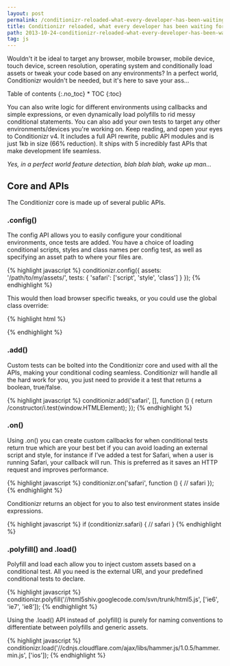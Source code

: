 ```yaml
---
layout: post
permalink: /conditionizr-reloaded-what-every-developer-has-been-waiting-for/
title: Conditionizr reloaded, what every developer has been waiting for
path: 2013-10-24-conditionizr-reloaded-what-every-developer-has-been-waiting-for.md
tag: js
---
```


Wouldn't it be ideal to target any browser, mobile browser, mobile device, touch device, screen resolution, operating system and conditionally load assets or tweak your code based on any environments? In a perfect world, Conditionizr wouldn't be needed, but it's here to save your ass...

<div class="toc" markdown="1">
<span class="gamma">Table of contents</span>
{:.no_toc}
* TOC
{:toc}
</div>

You can also write logic for different environments using callbacks and simple expressions, or even dynamically load polyfills to rid messy conditional statements. You can also add your own tests to target any other environments/devices you're working on. Keep reading, and open your eyes to Conditionizr v4. It includes a full API rewrite, public API modules and is just 1kb in size (66% reduction). It ships with 5 incredibly fast APIs that make development life seamless.

_Yes, in a perfect world feature detection, blah blah blah, wake up man..._

## Core and APIs

The Conditionizr core is made up of several public APIs.

### .config()
The config API allows you to easily configure your conditional environments, once tests are added. You have a choice of loading conditional scripts, styles and class names per config test, as well as specifying an asset path to where your files are.

{% highlight javascript %}
conditionizr.config({
  assets: '/path/to/my/assets/',
  tests: {
    'safari': ['script', 'style', 'class']
  }
});
{% endhighlight %}

This would then load browser specific tweaks, or you could use the global class override:

{% highlight html %}
<html class="safari">
  <head>
    <script src="path/to/my/assets/js/safari.js"></script>
    <link href="path/to/my/assets/css/safari.css" rel="stylesheet">
  </head>
</html>
{% endhighlight %}

### .add()
Custom tests can be bolted into the Conditionizr core and used with all the APIs, making your conditional coding seamless. Conditionizr will handle all the hard work for you, you just need to provide it a test that returns a boolean, true/false.

{% highlight javascript %}
conditionizr.add('safari', [], function () {
  return /constructor/i.test(window.HTMLElement);
});
{% endhighlight %}

### .on()
Using .on() you can create custom callbacks for when conditional tests return true which are your best bet if you can avoid loading an external script and style, for instance if I’ve added a test for Safari, when a user is running Safari, your callback will run. This is preferred as it saves an HTTP request and improves performance. 

{% highlight javascript %}
conditionizr.on('safari', function () {
  // safari
});
{% endhighlight %}

Conditionizr returns an object for you to also test environment states inside expressions.

{% highlight javascript %}
if (conditionizr.safari) {
  // safari
}
{% endhighlight %}

### .polyfill() and .load()
Polyfill and load each allow you to inject custom assets based on a conditional test. All you need is the external URI, and your predefined conditional tests to declare.

{% highlight javascript %}
conditionizr.polyfill('//html5shiv.googlecode.com/svn/trunk/html5.js', ['ie6', 'ie7', 'ie8']);
{% endhighlight %}

Using the .load() API instead of .polyfill() is purely for naming conventions to differentiate between polyfills and generic assets.

{% highlight javascript %}
conditionizr.load('//cdnjs.cloudflare.com/ajax/libs/hammer.js/1.0.5/hammer.min.js', ['ios']);
{% endhighlight %}
